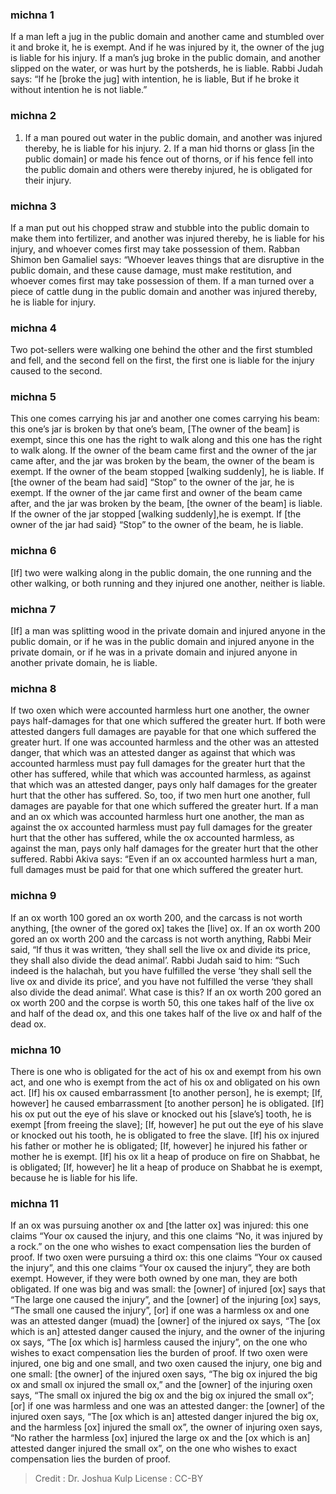 
### michna 1
If a man left a jug in the public domain and another came and stumbled over it and broke it, he is exempt. And if he was injured by it, the owner of the jug is liable for his injury. If a man’s jug broke in the public domain, and another slipped on the water, or was hurt by the potsherds, he is liable. Rabbi Judah says:  “If he [broke the jug] with intention, he is liable, But if he broke it without intention he is not liable.”

### michna 2
1. If a man poured out water in the public domain, and another was injured thereby, he is liable for his injury. 2. If a man hid thorns or glass [in the public domain] or made his fence out of thorns, or if his fence fell into the public domain and others were thereby injured, he is obligated for their injury.

### michna 3
If a man put out his chopped straw and stubble into the public domain to make them into fertilizer, and another was injured thereby, he is liable for his injury, and whoever comes first may take possession of them. Rabban Shimon ben Gamaliel says:  “Whoever leaves things that are disruptive in the public domain, and these cause damage, must make restitution, and whoever comes first may take possession of them. If a man turned over a piece of cattle dung in the public domain and another was injured thereby, he is liable for injury.

### michna 4
Two pot-sellers were walking one behind the other and the first stumbled and fell, and the second fell on the first, the first one is liable for the injury caused to the second.

### michna 5
This one comes carrying his jar and another one comes carrying his beam: this one’s jar is broken by that one’s beam, [The owner of the beam] is exempt, since this one has the right to walk along and this one has the right to walk along. If the owner of the beam came first and the owner of the jar came after, and the jar was broken by the beam,  the owner of the beam is exempt. If the owner of the beam stopped [walking suddenly], he is liable. If [the owner of the beam had said] “Stop” to the owner of the jar, he is exempt. If the owner of the jar came first and owner of the beam came after, and the jar was broken by the beam, [the owner of the beam] is liable. If the owner of the jar stopped [walking suddenly],he is exempt. If [the owner of the jar had said} “Stop” to the owner of the beam, he is liable.

### michna 6
[If] two were walking along in the public domain, the one running and the other walking, or both running and they injured one another, neither is liable.

### michna 7
[If] a man was splitting wood in the private domain and injured anyone in the public domain, or if he was in the public domain and injured anyone in the private domain, or if he was in a private domain and injured anyone in another private domain, he is liable.

### michna 8
If two oxen which were accounted harmless hurt one another, the owner pays half-damages for that one which suffered the greater hurt. If both were attested dangers full damages are payable for that one which suffered the greater hurt. If one was accounted harmless and the other was an attested danger, that which was an attested danger as against that which was accounted harmless must pay full damages for the greater hurt that the other has suffered, while that which was accounted harmless, as against that which was an attested danger, pays only half damages for the greater hurt that the other has suffered. So, too, if two men hurt one another, full damages are payable for that one which suffered the greater hurt. If a man and an ox which was accounted harmless hurt one another, the man as against the ox accounted harmless must pay full damages for the greater hurt that the other has suffered, while the ox accounted harmless, as against the man, pays only half damages for the greater hurt that the other suffered. Rabbi Akiva says:  “Even if an ox accounted harmless hurt a man, full damages must be paid for that one which suffered the greater hurt.

### michna 9
If an ox worth 100 gored an ox worth 200, and the carcass is not worth anything, [the owner of the gored ox] takes the [live] ox. If an ox worth 200 gored an ox worth 200 and the carcass is not worth anything, Rabbi Meir said, “If thus it was written, ‘they shall sell the live ox and divide its price, they shall also divide the dead animal’. Rabbi Judah said to him:  “Such indeed is the halachah, but you have fulfilled the verse ‘they shall sell the live ox and divide its price’, and you have not fulfilled the verse ‘they shall also divide the dead animal’. What case is this?  If an ox worth 200 gored an ox worth 200 and the corpse is worth 50, this one takes half of the live ox and half of the dead ox, and this one takes half of the live ox and half of the dead ox.

### michna 10
There is one who is obligated for the act of his ox and exempt from his own act, and one who is exempt from the act of his ox and obligated on his own act. [If] his ox caused embarrassment [to another person], he is exempt; [If, however] he caused embarrassment [to another person] he is obligated. [If] his ox put out the eye of his slave or knocked out his [slave’s] tooth, he is exempt [from freeing the slave]; [If, however] he put out the eye of his slave or knocked out his tooth, he is obligated to free the slave. [If] his ox injured his father or mother he is obligated; [If, however] he injured his father or mother he is exempt. [If] his ox lit a heap of produce on fire on Shabbat, he is obligated; [If, however] he lit a heap of produce on Shabbat he is exempt, because he is liable for his life.

### michna 11
If an ox was pursuing another ox and [the latter ox] was injured: this one claims “Your ox caused the injury, and this one claims “No, it was injured by a rock.” on the one who wishes to exact compensation lies the burden of proof. If two oxen were pursuing a third ox: this one claims “Your ox caused the injury”, and this one claims “Your ox caused the injury”, they are both exempt. However, if they were both owned by one man, they are both obligated. If one was big and was small: the [owner] of injured [ox] says that “The large one caused the injury”, and the [owner] of the injuring [ox] says, “The small one caused the injury”, [or] if one was a harmless ox and one was an attested danger (muad) the [owner] of the injured ox says, “The [ox which is an] attested danger caused the injury, and the owner of the injuring ox says, “The [ox which is] harmless caused the injury”, on the one who wishes to exact compensation lies the burden of proof. If two oxen were injured, one big and one small, and two oxen caused the injury, one big and one small: [the owner] of the injured oxen says, “The big ox injured the big ox and small ox injured the small ox,” and the [owner] of the injuring oxen says, “The small ox injured the big ox and the big ox injured the small ox”; [or] if one was harmless and one was an attested danger: the [owner] of the injured oxen says, “The [ox which is an] attested danger injured the big ox, and the harmless [ox] injured the small ox”, the owner of injuring oxen says, “No rather the harmless [ox] injured the large ox and the [ox which is an] attested danger injured the small ox”, on the one who wishes to exact compensation lies the burden of proof.

>Credit : Dr. Joshua Kulp
>License : CC-BY